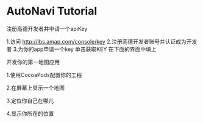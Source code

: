 # AutoNavi Tutorial

注册高德开发者并申请一个apiKey

1.访问 http://lbs.amap.com/console/key
2.注册高德开发者账号并认证成为开发者
3.为你的app申请一个key 单击获取KEY
在下面的界面中填上


开发你的第一地图应用


1.使用CocoaPods配置你的工程

2.在屏幕上显示一个地图

3.定位你自己在哪儿

4.显示你所在的位置
